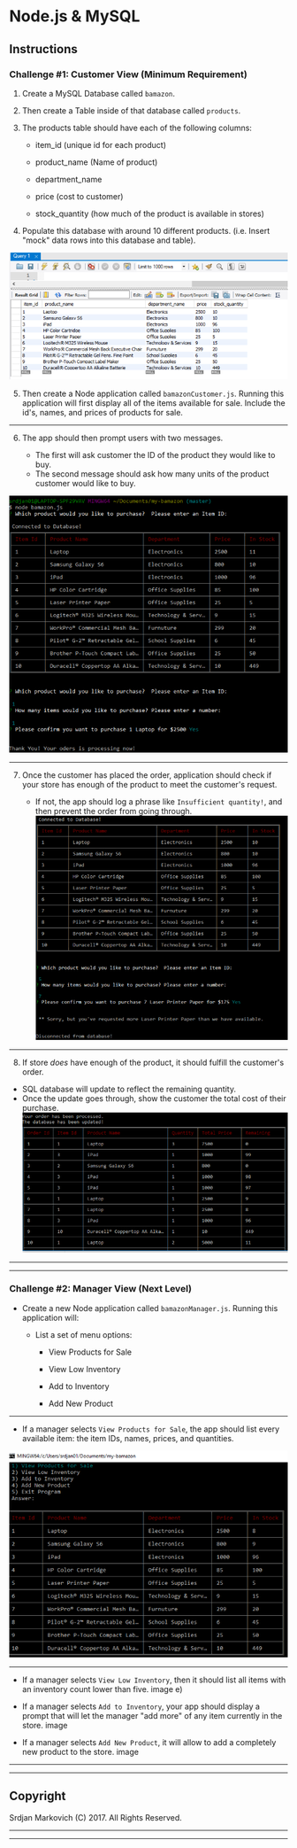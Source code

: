 # Node.js & MySQL

## Instructions

### Challenge #1: Customer View (Minimum Requirement)

1. Create a MySQL Database called `bamazon`.

2. Then create a Table inside of that database called `products`.

3. The products table should have each of the following columns:

   * item_id (unique id for each product)

   * product_name (Name of product)

   * department_name

   * price (cost to customer)

   * stock_quantity (how much of the product is available in stores)

4. Populate this database with around 10 different products. (i.e. Insert "mock" data rows into this database and table).

![Database Image](/images/database_products.PNG)

5. Then create a Node application called `bamazonCustomer.js`. Running this application will first display all of the items available for sale. Include the id's, names, and prices of products for sale.

- - -

6. The app should then prompt users with two messages.

   * The first will ask customer the ID of the product they would like to buy.
   * The second message should ask how many units of the product customer would like to buy.

![Database Image](/images/image1.PNG)

- - -

7. Once the customer has placed the order, application should check if your store has enough of the product to meet the customer's request.

   * If not, the app should log a phrase like `Insufficient quantity!`, and then prevent the order from going through.
![Database Image](/images/image2.PNG)


- - -

8.  If store _does_ have enough of the product, it should fulfill the customer's order.
   * SQL database will update to reflect the remaining quantity.
   * Once the update goes through, show the customer the total cost of their purchase.
![Database Image](/images/image3.PNG)

- - -
- - -

### Challenge #2: Manager View (Next Level)

* Create a new Node application called `bamazonManager.js`. Running this application will:

  * List a set of menu options:

    * View Products for Sale
    
    * View Low Inventory
    
    * Add to Inventory
    
    * Add New Product

- - -

  * If a manager selects `View Products for Sale`, the app should list every available item: the item IDs, names, prices, and quantities.

![Database Image](/images/image5.PNG)
  

- - -

  * If a manager selects `View Low Inventory`, then it should list all items with an inventory count lower than five.
image
 e)



  * If a manager selects `Add to Inventory`, your app should display a prompt that will let the manager "add more" of any item currently in the store.
image
  
 


  * If a manager selects `Add New Product`, it will allow to add a completely new product to the store.
image
  

- - -

- - -
   
## Copyright

Srdjan Markovich (C) 2017. All Rights Reserved.

- - -
- - -
